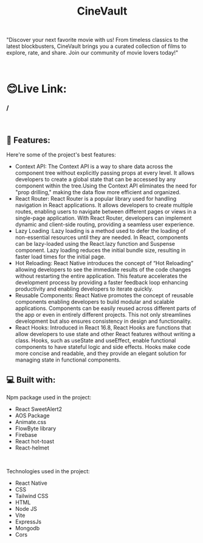 <h1 align="center" id="title">CineVault</h1>
<br/>
<p id="description">  "Discover your next favorite movie with us! From timeless classics to the latest blockbusters, CineVault brings you a curated collection of films to explore, rate, and share. Join our community of movie lovers today!"</p>
<br/>
<h1>😊Live Link:</h1>

<h3>/</h3>

  <br/>

<h2>🧐 Features:</h2>

Here're some of the project's best features:

- Context API: The Context API is a way to share data across the component tree without explicitly passing props at every level. It allows developers to create a global state that can be accessed by any component within the tree.Using the Context API eliminates the need for "prop drilling," making the data flow more efficient and organized.
- React Router: React Router is a popular library used for handling navigation in React applications. It allows developers to create multiple routes, enabling users to navigate between different pages or views in a single-page application. With React Router, developers can implement dynamic and client-side routing, providing a seamless user experience.
- Lazy Loading :Lazy loading is a method used to defer the loading of non-essential resources until they are needed. In React, components can be lazy-loaded using the React.lazy function and Suspense component. Lazy loading reduces the initial bundle size, resulting in faster load times for the initial page.
- Hot Reloading: React Native introduces the concept of “Hot Reloading” allowing developers to see the immediate results of the code changes without restarting the entire application. This feature accelerates the development process by providing a faster feedback loop enhancing productivity and enabling developers to iterate quickly.
- Reusable Components: React Native promotes the concept of reusable components enabling developers to build modular and scalable applications. Components can be easily reused across different parts of the app or even in entirely different projects. This not only streamlines development but also ensures consistency in design and functionality.
- React Hooks: Introduced in React 16.8, React Hooks are functions that allow developers to use state and other React features without writing a class. Hooks, such as useState and useEffect, enable functional components to have stateful logic and side effects. Hooks make code more concise and readable, and they provide an elegant solution for managing state in functional components.

<h2>💻 Built with:</h2>

Npm package used in the project:

- React SweetAlert2
- AOS Package
- Animate.css
- FlowByte library
- Firebase
- React hot-toast
- React-helmet

<br/>

Technologies used in the project:

- React Native
- CSS
- Tailwind CSS
- HTML
- Node JS
- Vite
- ExpressJs
- Mongodb
- Cors
